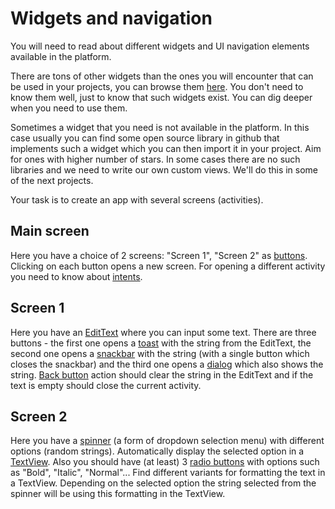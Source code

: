 # Widgets and navigation

You will need to read about different widgets and UI navigation elements available in the platform.

There are tons of other widgets than the ones you will encounter that can be used in your projects, you can browse them [here](https://developer.android.com/reference/android/widget/package-summary.html). You don't need to know them well, just to know that such widgets exist. You can dig deeper when you need to use them.

Sometimes a widget that you need is not available in the platform. In this case usually you can find some open source library in github that implements such a widget which you can then import it in your project. Aim for ones with higher number of stars. In some cases there are no such libraries and we need to write our own custom views. We'll do this in some of the next projects.

Your task is to create an app with several screens (activities).

## Main screen
Here you have a choice of 2 screens: "Screen 1", "Screen 2" as [buttons](https://developer.android.com/guide/topics/ui/controls/button.html). Clicking on each button opens a new screen. For opening a different activity you need to know about [intents](https://developer.android.com/guide/components/intents-filters.html).

## Screen 1
Here you have an [EditText](https://developer.android.com/reference/android/widget/EditText.html) where you can input some text. There are three buttons - the first one opens a [toast](https://developer.android.com/guide/topics/ui/notifiers/toasts.html) with the string from the EditText, the second one opens a [snackbar](https://developer.android.com/training/snackbar/index.html) with the string (with a single button which closes the snackbar) and the third one opens a [dialog](https://developer.android.com/guide/topics/ui/dialogs.html) which also shows the string. [Back button](https://developer.android.com/reference/android/app/Activity.html#onBackPressed()) action should clear the string in the EditText and if the text is empty should close the current activity.

## Screen 2
Here you have a [spinner](https://developer.android.com/guide/topics/ui/controls/spinner.html) (a form of dropdown selection menu) with different options (random strings). Automatically display the selected option in a [TextView](https://developer.android.com/reference/android/widget/TextView.html). Also you should have (at least) 3 [radio buttons](https://developer.android.com/guide/topics/ui/controls/radiobutton.html) with options such as "Bold", "Italic", "Normal"... Find different variants for formatting the text in a TextView. Depending on the selected option the string selected from the spinner will be using this formatting in the TextView.